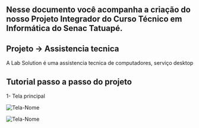 ## Nesse documento você acompanha a criação do nosso Projeto Integrador do Curso Técnico em Informática do Senac Tatuapé.

## Projeto -> Assistencia tecnica 
A Lab Solution é uma assistencia tecnica de computadores, serviço desktop

## Tutorial passo a passo do projeto
1- Tela principal

![Tela-Nome](https://github.com/GustavoTeodoroGabilan/Art-Burguer/assets/115747012/50bf19d4-2c19-47c8-be16-7a1daa27112f)

![Tela-Nome](https://github.com/Luizynhoo/Lab-Solution/img/telas/tela1.png)
